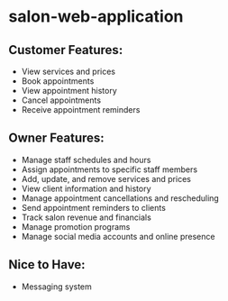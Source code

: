 # salon-web-application

## Customer Features:

- View services and prices
- Book appointments
- View appointment history
- Cancel appointments
- Receive appointment reminders

## Owner Features:

- Manage staff schedules and hours
- Assign appointments to specific staff members
- Add, update, and remove services and prices
- View client information and history
- Manage appointment cancellations and rescheduling
- Send appointment reminders to clients
- Track salon revenue and financials
- Manage promotion programs
- Manage social media accounts and online presence

## Nice to Have:

- Messaging system
